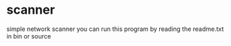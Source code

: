 # scanner
simple network scanner
you can run this program by reading the readme.txt in bin or source
